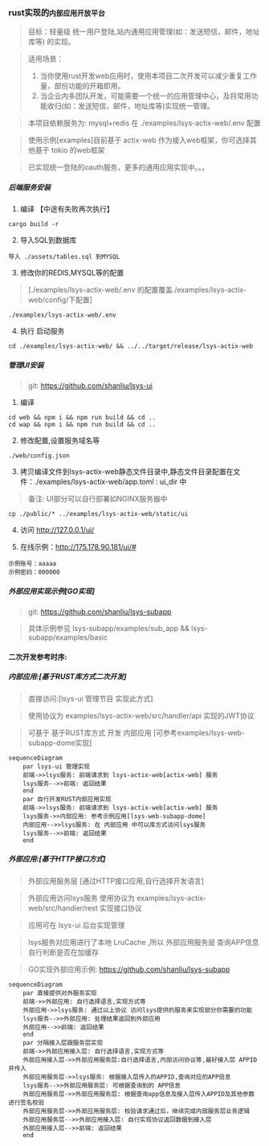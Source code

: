 ### rust实现的`内部应用开放平台`

> 目标：轻量级 统一用户登陆,站内通用应用管理(如：发送短信，邮件，地址库等) 的实现。

> 适用场景：
> 1. 当你使用rust开发web应用时，使用本项目二次开发可以减少重复工作量，部份功能的开箱即用。
> 2. 当企业内多团队开发，可能需要一个统一的应用管理中心，及将常用功能收归(如：发送短信，邮件，地址库等)实现统一管理。

> 本项目依赖服务为: mysql+redis 在 ./examples/lsys-actix-web/.env 配置

> 使用示例[examples]目前基于 actix-web 作为接入web框架，你可选择其他基于 tokio 的web框架

> 已实现统一登陆的oauth服务，更多的通用应用实现中。。。

##### 后端服务安装

1. 编译 【中途有失败再次执行】
```
cargo build -r
```

2. 导入SQL到数据库
```
导入 ./assets/tables.sql 到MYSQL
```

3. 修改你的REDIS,MYSQL等的配置
> [./examples/lsys-actix-web/.env 的配置覆盖./examples/lsys-actix-web/config/下配置]

```
./examples/lsys-actix-web/.env 
```

4. 执行 启动服务
```
cd ./examples/lsys-actix-web/ && ../../target/release/lsys-actix-web
```


##### 管理UI安装

> git: https://github.com/shanliu/lsys-ui

1. 编译
```
cd web && npm i && npm run build && cd ..
cd wap && npm i && npm run build && cd ..
```

2. 修改配置,设置服务域名等
```
./web/config.json
```

3. 拷贝编译文件到lsys-actix-web静态文件目录中,静态文件目录配置在文件：./examples/lsys-actix-web/app.toml : ui_dir 中
> 备注: UI部分可以自行部署如NGINX服务器中
```
cp ./public/* ../examples/lsys-actix-web/static/ui
```

4. 访问 http://127.0.0.1/ui/

5. 在线示例：http://175.178.90.181/ui/#

```
示例账号：aaaaa
示例密码：000000
```


##### 外部应用实现示例[GO实现]

> git: https://github.com/shanliu/lsys-subapp

> 具体示例参见 lsys-subapp/examples/sub_app && lsys-subapp/examples/basic


#### 二次开发参考时序:

##### 内部应用:[基于RUST库方式二次开发]

>  直接访问:[lsys-ui 管理节目 实现此方式]

> 使用协议为 examples/lsys-actix-web/src/handler/api 实现的JWT协议

> 可基于 基于RUST库方式 开发 内部应用 [可参考examples/lsys-web-subapp-dome实现]

```mermaid
sequenceDiagram
    par lsys-ui 管理实现
    前端->>lsys服务: 前端请求到 lsys-actix-web[actix-web] 服务
    lsys服务-->>前端: 返回结果
    end
    par 自行开发RUST内部应用实现
    前端->>lsys服务: 前端请求到 lsys-actix-web[actix-web] 服务
    lsys服务->>内部应用: 参考示例应用[lsys-web-subapp-dome]
    内部应用-->>lsys服务: 在 内部应用 中可以库方式访问lsys服务
    lsys服务-->>前端: 返回结果
    end
```


##### 外部应用:[基于HTTP接口方式]

> 外部应用服务层 [通过HTTP接口应用,自行选择开发语言]

> 外部应用访问lsys服务 使用协议为 examples/lsys-actix-web/src/handler/rest 实现接口协议

> 应用可在 lsys-ui 后台实现管理

> lsys服务对应用进行了本地 LruCache ,所以 外部应用服务层 查询APP信息 自行判断是否在加缓存

> GO实现外部应用示例: https://github.com/shanliu/lsys-subapp

```mermaid
sequenceDiagram
    par 直接提供对外服务实现
    前端->>外部应用: 自行选择语言,实现方式等
    外部应用->>lsys服务: 通过以上协议 访问lsys提供的服务来实现部分你需要的功能
    lsys服务-->>外部应用: 处理结果返回到外部应用
    外部应用-->>前端: 返回结果
    end
    par 分隔接入层跟服务层实现
    前端->>外部应用接入层: 自行选择语言,实现方式等
    外部应用接入层->>外部应用服务层:自行选择语言,内部访问协议等,最好接入层 APPID 并传入
    外部应用服务层->>lsys服务: 根据接入层传入的APPID,查询对应的APP信息
    lsys服务-->>外部应用服务层: 可根据查询到的 APP信息 
    外部应用服务层->>外部应用服务层: 根据查询app信息及接入层传入APPID及其他参数 进行签名校验
    外部应用服务层->>外部应用服务层: 校验请求通过后，继续完成内部服务层业务逻辑
    外部应用服务层-->>外部应用接入层: 自行实现协议返回数据到接入层
    外部应用接入层-->>前端: 返回结果
    end
```
